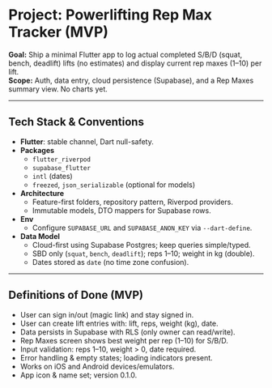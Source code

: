 # Project: Powerlifting Rep Max Tracker (MVP)
**Goal:** Ship a minimal Flutter app to log actual completed S/B/D (squat, bench, deadlift) lifts (no estimates) and display current rep maxes (1–10) per lift.  
**Scope:** Auth, data entry, cloud persistence (Supabase), and a Rep Maxes summary view. No charts yet.

---

## Tech Stack & Conventions

- **Flutter**: stable channel, Dart null-safety.
- **Packages**
  - `flutter_riverpod`
  - `supabase_flutter`
  - `intl` (dates)
  - `freezed`, `json_serializable` (optional for models)
- **Architecture**
  - Feature-first folders, repository pattern, Riverpod providers.
  - Immutable models, DTO mappers for Supabase rows.
- **Env**
  - Configure `SUPABASE_URL` and `SUPABASE_ANON_KEY` via `--dart-define`.
- **Data Model**
  - Cloud-first using Supabase Postgres; keep queries simple/typed.
  - SBD only (`squat`, `bench`, `deadlift`); reps 1–10; weight in kg (double).
  - Dates stored as `date` (no time zone confusion).

---

## Definitions of Done (MVP)

- User can sign in/out (magic link) and stay signed in.
- User can create lift entries with: lift, reps, weight (kg), date.
- Data persists in Supabase with RLS (only owner can read/write).
- Rep Maxes screen shows best weight per rep (1–10) for S/B/D.
- Input validation: reps 1–10, weight > 0, date required.
- Error handling & empty states; loading indicators present.
- Works on iOS and Android devices/emulators.
- App icon & name set; version 0.1.0.
